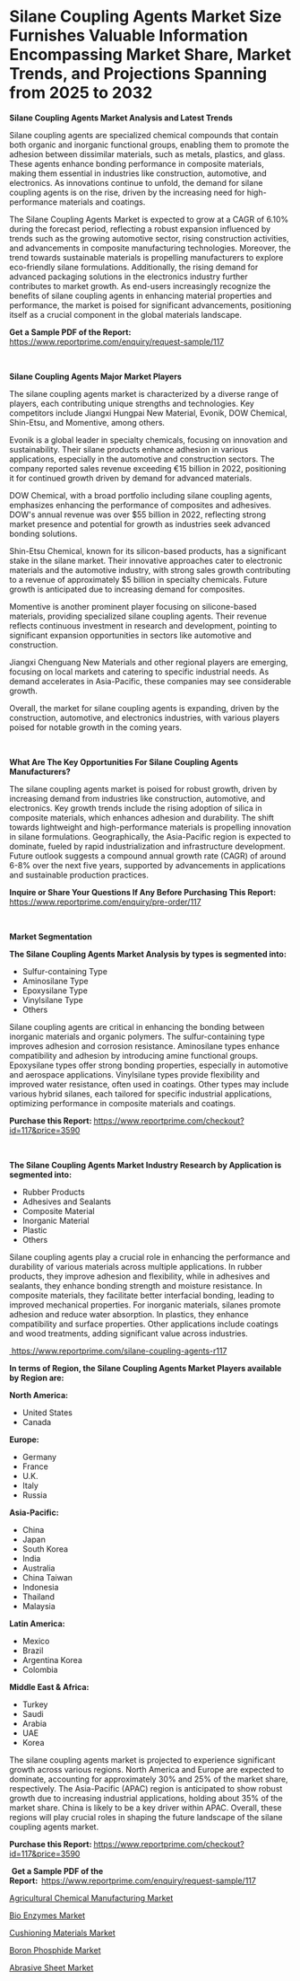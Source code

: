 <p><h1>Silane Coupling Agents Market Size Furnishes Valuable Information Encompassing Market Share, Market Trends, and Projections Spanning from 2025 to 2032</h1></p><p><strong>Silane Coupling Agents Market Analysis and Latest Trends</strong></p>
<p><p>Silane coupling agents are specialized chemical compounds that contain both organic and inorganic functional groups, enabling them to promote the adhesion between dissimilar materials, such as metals, plastics, and glass. These agents enhance bonding performance in composite materials, making them essential in industries like construction, automotive, and electronics. As innovations continue to unfold, the demand for silane coupling agents is on the rise, driven by the increasing need for high-performance materials and coatings.</p><p>The Silane Coupling Agents Market is expected to grow at a CAGR of 6.10% during the forecast period, reflecting a robust expansion influenced by trends such as the growing automotive sector, rising construction activities, and advancements in composite manufacturing technologies. Moreover, the trend towards sustainable materials is propelling manufacturers to explore eco-friendly silane formulations. Additionally, the rising demand for advanced packaging solutions in the electronics industry further contributes to market growth. As end-users increasingly recognize the benefits of silane coupling agents in enhancing material properties and performance, the market is poised for significant advancements, positioning itself as a crucial component in the global materials landscape.</p></p>
<p><strong>Get a Sample PDF of the Report:&nbsp;</strong> <a href="https://www.reportprime.com/enquiry/request-sample/117?utm_campaign=1944&utm_medium=2&utm_source=Github&utm_content=ia&utm_term=17032025&utm_id=silane-coupling-agents">https://www.reportprime.com/enquiry/request-sample/117</a></p>
<p>&nbsp;</p>
<p><strong>Silane Coupling Agents Major Market Players</strong></p>
<p><p>The silane coupling agents market is characterized by a diverse range of players, each contributing unique strengths and technologies. Key competitors include Jiangxi Hungpai New Material, Evonik, DOW Chemical, Shin-Etsu, and Momentive, among others.</p><p>Evonik is a global leader in specialty chemicals, focusing on innovation and sustainability. Their silane products enhance adhesion in various applications, especially in the automotive and construction sectors. The company reported sales revenue exceeding €15 billion in 2022, positioning it for continued growth driven by demand for advanced materials.</p><p>DOW Chemical, with a broad portfolio including silane coupling agents, emphasizes enhancing the performance of composites and adhesives. DOW's annual revenue was over $55 billion in 2022, reflecting strong market presence and potential for growth as industries seek advanced bonding solutions.</p><p>Shin-Etsu Chemical, known for its silicon-based products, has a significant stake in the silane market. Their innovative approaches cater to electronic materials and the automotive industry, with strong sales growth contributing to a revenue of approximately $5 billion in specialty chemicals. Future growth is anticipated due to increasing demand for composites.</p><p>Momentive is another prominent player focusing on silicone-based materials, providing specialized silane coupling agents. Their revenue reflects continuous investment in research and development, pointing to significant expansion opportunities in sectors like automotive and construction.</p><p>Jiangxi Chenguang New Materials and other regional players are emerging, focusing on local markets and catering to specific industrial needs. As demand accelerates in Asia-Pacific, these companies may see considerable growth.</p><p>Overall, the market for silane coupling agents is expanding, driven by the construction, automotive, and electronics industries, with various players poised for notable growth in the coming years.</p></p>
<p>&nbsp;</p>
<p><strong>What Are The Key Opportunities For Silane Coupling Agents Manufacturers?</strong></p>
<p><p>The silane coupling agents market is poised for robust growth, driven by increasing demand from industries like construction, automotive, and electronics. Key growth trends include the rising adoption of silica in composite materials, which enhances adhesion and durability. The shift towards lightweight and high-performance materials is propelling innovation in silane formulations. Geographically, the Asia-Pacific region is expected to dominate, fueled by rapid industrialization and infrastructure development. Future outlook suggests a compound annual growth rate (CAGR) of around 6-8% over the next five years, supported by advancements in applications and sustainable production practices.</p></p>
<p><strong>Inquire or Share Your Questions If Any Before Purchasing This Report:</strong> <a href="https://www.reportprime.com/enquiry/pre-order/117?utm_campaign=1944&utm_medium=2&utm_source=Github&utm_content=ia&utm_term=17032025&utm_id=silane-coupling-agents">https://www.reportprime.com/enquiry/pre-order/117</a></p>
<p>&nbsp;</p>
<p><strong>Market Segmentation</strong></p>
<p><strong>The Silane Coupling Agents Market Analysis by types is segmented into:</strong></p>
<p><ul><li>Sulfur-containing Type</li><li>Aminosilane Type</li><li>Epoxysilane Type</li><li>Vinylsilane Type</li><li>Others</li></ul></p>
<p><p>Silane coupling agents are critical in enhancing the bonding between inorganic materials and organic polymers. The sulfur-containing type improves adhesion and corrosion resistance. Aminosilane types enhance compatibility and adhesion by introducing amine functional groups. Epoxysilane types offer strong bonding properties, especially in automotive and aerospace applications. Vinylsilane types provide flexibility and improved water resistance, often used in coatings. Other types may include various hybrid silanes, each tailored for specific industrial applications, optimizing performance in composite materials and coatings.</p></p>
<p><strong>Purchase this Report:&nbsp;</strong><a href="https://www.reportprime.com/checkout?id=117&price=3590&utm_campaign=1944&utm_medium=2&utm_source=Github&utm_content=ia&utm_term=17032025&utm_id=silane-coupling-agents">https://www.reportprime.com/checkout?id=117&price=3590</a></p>
<p>&nbsp;</p>
<p><strong>The Silane Coupling Agents Market Industry Research by Application is segmented into:</strong></p>
<p><ul><li>Rubber Products</li><li>Adhesives and Sealants</li><li>Composite Material</li><li>Inorganic Material</li><li>Plastic</li><li>Others</li></ul></p>
<p><p>Silane coupling agents play a crucial role in enhancing the performance and durability of various materials across multiple applications. In rubber products, they improve adhesion and flexibility, while in adhesives and sealants, they enhance bonding strength and moisture resistance. In composite materials, they facilitate better interfacial bonding, leading to improved mechanical properties. For inorganic materials, silanes promote adhesion and reduce water absorption. In plastics, they enhance compatibility and surface properties. Other applications include coatings and wood treatments, adding significant value across industries.</p></p>
<p><a href="https://www.reportprime.com/silane-coupling-agents-r117?utm_campaign=1944&utm_medium=2&utm_source=Github&utm_content=ia&utm_term=17032025&utm_id=silane-coupling-agents">&nbsp;https://www.reportprime.com/silane-coupling-agents-r117</a></p>
<p><strong>In terms of Region, the Silane Coupling Agents Market Players available by Region are:</strong></p>
<p>
    <p> <strong> North America: </strong>
        <ul>
            <li>United States</li>
            <li>Canada</li>
        </ul>
        </p> 
    <p> <strong> Europe: </strong>
        <ul>
            <li>Germany</li>
            <li>France</li>
            <li>U.K.</li>
            <li>Italy</li>
            <li>Russia</li>
        </ul>
        </p> 
    <p> <strong> Asia-Pacific: </strong>
        <ul>
            <li>China</li>
            <li>Japan</li>
            <li>South Korea</li>
            <li>India</li>
            <li>Australia</li>
            <li>China Taiwan</li>
            <li>Indonesia</li>
            <li>Thailand</li>
            <li>Malaysia</li>
        </ul>
        </p> 
    <p> <strong> Latin America: </strong>
        <ul>
            <li>Mexico</li>
            <li>Brazil</li>
            <li>Argentina Korea</li>
            <li>Colombia</li>
        </ul>
        </p> 
    <p> <strong> Middle East & Africa: </strong>
        <ul>
            <li>Turkey</li>
            <li>Saudi</li>
            <li>Arabia</li>
            <li>UAE</li>
            <li>Korea</li>
        </ul>
    </p>
    </p>
<p><p>The silane coupling agents market is projected to experience significant growth across various regions. North America and Europe are expected to dominate, accounting for approximately 30% and 25% of the market share, respectively. The Asia-Pacific (APAC) region is anticipated to show robust growth due to increasing industrial applications, holding about 35% of the market share. China is likely to be a key driver within APAC. Overall, these regions will play crucial roles in shaping the future landscape of the silane coupling agents market.</p></p>
<p><strong>Purchase this Report: </strong><a href="https://www.reportprime.com/checkout?id=117&price=3590&utm_campaign=1944&utm_medium=2&utm_source=Github&utm_content=ia&utm_term=17032025&utm_id=silane-coupling-agents">https://www.reportprime.com/checkout?id=117&price=3590</a></p>
<p>&nbsp;<strong>Get a Sample PDF of the Report:&nbsp;&nbsp;</strong><a href="https://www.reportprime.com/enquiry/request-sample/117?utm_campaign=1944&utm_medium=2&utm_source=Github&utm_content=ia&utm_term=17032025&utm_id=silane-coupling-agents">https://www.reportprime.com/enquiry/request-sample/117</a></p>
<p><strong></strong></p>
<p><p><a href="https://github.com/agemakisel4b/Market-Research-Report-List-1/blob/main/agricultural-chemical-manufacturing-market.md?utm_campaign=1944&utm_medium=2&utm_source=Github&utm_content=ia&utm_term=17032025&utm_id=silane-coupling-agents">Agricultural Chemical Manufacturing Market</a></p><p><a href="https://github.com/bawksmaedamu/Market-Research-Report-List-1/blob/main/bio-enzymes-market.md?utm_campaign=1944&utm_medium=2&utm_source=Github&utm_content=ia&utm_term=17032025&utm_id=silane-coupling-agents">Bio Enzymes Market</a></p><p><a href="https://github.com/grimssummouc/Market-Research-Report-List-1/blob/main/cushioning-materials-market.md?utm_campaign=1944&utm_medium=2&utm_source=Github&utm_content=ia&utm_term=17032025&utm_id=silane-coupling-agents">Cushioning Materials Market</a></p><p><a href="https://github.com/fettycahow90/Market-Research-Report-List-1/blob/main/boron-phosphide-market.md?utm_campaign=1944&utm_medium=2&utm_source=Github&utm_content=ia&utm_term=17032025&utm_id=silane-coupling-agents">Boron Phosphide Market</a></p><p><a href="https://github.com/piskofraisel/Market-Research-Report-List-1/blob/main/abrasive-sheet-market.md?utm_campaign=1944&utm_medium=2&utm_source=Github&utm_content=ia&utm_term=17032025&utm_id=silane-coupling-agents">Abrasive Sheet Market</a></p></p>